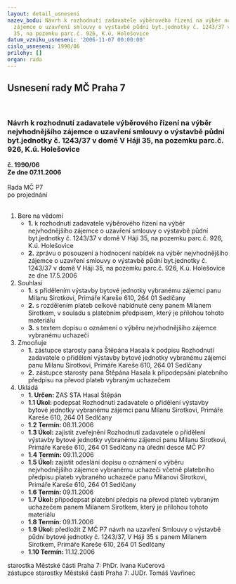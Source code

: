 ```yaml
---
layout: detail_usneseni
nazev_bodu: Návrh k rozhodnutí zadavatele výběrového řízení na výběr nejvhodnějšího
  zájemce o uzavření smlouvy o výstavbě půdní byt.jednotky č. 1243/37 v domě V Háji
  35, na pozemku parc.č. 926, K.ú. Holešovice
datum_vzniku_usneseni: '2006-11-07 00:00:00'
cislo_usneseni: 1990/06
prilohy: []
organ: rada
---
```

<div id="ucUsn_pList" class="usn">
	<span><h2>Usnesení rady MČ Praha 7 </h2>
<br></span><div class="standBody">
<span><h3>Návrh k rozhodnutí zadavatele výběrového řízení na výběr nejvhodnějšího zájemce o uzavření smlouvy o výstavbě půdní byt.jednotky č. 1243/37 v domě V Háji 35, na pozemku parc.č. 926, K.ú. Holešovice</h3></span><div class="center">
		<strong>č. 1990/06</strong><br>
	</div>
<div class="center">
		<strong>Ze dne 07.11.2006</strong><br><br>
	</div>Rada MČ P7<br> po projednání<br><br><ol>
<li>Bere na vědomí<ul>
<li>
<strong>1.</strong> k rozhodnutí zadavatele výběrového řízení na výběr nejvhodnějšího zájemce o uzavření smlouvy o výstavbě půdní byt.jednotky č. 1243/37 v domě V Háji 35, na pozemku parc.č. 926, K.ú. Holešovice</li>
<li>
<strong>2.</strong> zprávu o posouzení a hodnocení nabídek na výběr nejvhodnějšího zájemce o uzavření smlouvy o výstavbě půdní byt.jednotky č. 1243/37 v domě V Háji 35, na pozemku parc.č. 926, K.ú. Holešovice  ze dne 17.5.2006</li>
</ul>
</li>
<li>Souhlasí<ul>
<li>
<strong>1.</strong> s přidělením výstavby bytové jednotky vybranému zájemci panu Milanu Sirotkovi, Primáře Kareše 610, 264 01 Sedlčany</li>
<li>
<strong>2.</strong> s rozdělením plateb celkové nabídnuté ceny panem Milanem Sirotkem, v souladu s platebním předpisem, který je přílohou tohoto materiálu</li>
<li>
<strong>3.</strong> s textem dopisu o oznámení o výběru nejvhodnějšího zájemce vybranému uchazeči</li>
</ul>
</li>
<li>Zmocňuje<ul>
<li>
<strong>1.</strong> zástupce starosty pana Štěpána Hasala k podpisu Rozhodnutí zadavatele o přidělení výstavby bytové jednotky vybranému zájemci panu Milanu Sirotkovi, Primáře Kareše 610, 264 01 Sedlčany</li>
<li>
<strong>2.</strong> zástupce starosty pana Štěpána Hasala k připodepsání platebního předpisu na převod plateb vybraným uchazečem</li>
</ul>
</li>
<li>Ukládá<ul>
<li>
<strong>1. Určen: </strong>ZAS STA Hasal Štěpán</li>
<li>
<strong>1.1 Úkol: </strong>podepsat Rozhodnutí zadavatele o přidělení výstavby bytové jednotky vybranému zájemci panu Milanu Sirotkovi, Primáře Kareše 610, 264 01 Sedlčany</li>
<li>
<strong>1.2 Termín: </strong>08.11.2006</li>
<li>
<strong>1.3 Úkol: </strong>zajistit zveřejnění  Rozhodnutí zadavatele o přidělení výstavby bytové jednotky vybranému zájemci panu Milanu Sirotkovi, Primáře Kareše 610, 264 01 Sedlčany na úřední desce MČ P7</li>
<li>
<strong>1.4 Termín: </strong>09.11.2006</li>
<li>
<strong>1.5 Úkol: </strong>zajistit odeslání  dopisu o oznámení o výběru nejvhodnějšího zájemce vybranému uchazeči včetně platebního předpisu plateb vybraného uchazeče panu Milanovi Sirotkovi, Primáře Kareše 610, 264 01 Sedlčany </li>
<li>
<strong>1.6 Termín: </strong>09.11.2006</li>
<li>
<strong>1.7 Úkol: </strong>připodepsat platební předpis na převod plateb vybraným uchazečem panem Milanem Sirotkem, který  je přílohou tohoto materiálu</li>
<li>
<strong>1.8 Termín: </strong>09.11.2006</li>
<li>
<strong>1.9 Úkol: </strong>předložit Z MČ P7 návrh na uzavření Smlouvy o výstavbě půdní bytové jednotky č. 1243/37, V Háji 35 s panem Milanem Sirotkem, Primáře Kareše 610, 264 01 Sedlčany </li>
<li>
<strong>1.10 Termín: </strong>11.12.2006</li>
</ul>
</li>
</ol>starostka Městské části Praha 7: PhDr. Ivana Kučerová<br>zástupce starostky Městské části Praha 7: JUDr. Tomáš Vavřinec 
</div>
</div>